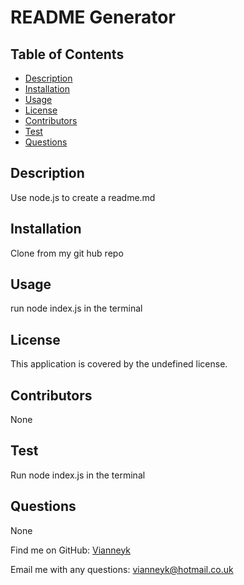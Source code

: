 # README Generator

## Table of Contents
  * [Description](#description)
  * [Installation](#installation)
  * [Usage](#usage)
  * [License](#license)
  * [Contributors](#contributors)
  * [Test](#test)
  * [Questions](#questions)

  ## Description
  Use node.js to create a readme.md

  ## Installation
  Clone from my git hub repo

  ## Usage
  run node index.js in the terminal

  ## License
  This application is covered by the undefined license.

  ## Contributors
  None

  ## Test
  Run node index.js in the terminal

  ## Questions
  None
    
  Find me on GitHub: [Vianneyk](https://github.com/Vianneyk)
    
  Email me with any questions: vianneyk@hotmail.co.uk

  